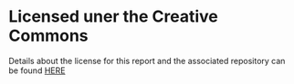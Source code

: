 # Licensed uner the Creative Commons
Details about the license for this report and the associated repository can be found [HERE](https://github.com/VictoriaSavage526/Lab-4/blob/main/LICENSE)
